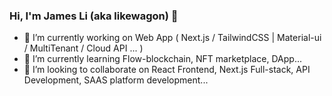 ### Hi, I'm James Li (aka likewagon)  👋

- 🔭 I’m currently working on Web App ( Next.js / TailwindCSS | Material-ui / MultiTenant / Cloud API ... )
- 🌱 I’m currently learning Flow-blockchain, NFT marketplace, DApp...
- 👯 I’m looking to collaborate on React Frontend, Next.js Full-stack, API Development, SAAS platform development...



<!--
**likewagon/likewagon** is a ✨ _special_ ✨ repository because its `README.md` (this file) appears on your GitHub profile.

Here are some ideas to get you started:

- 🔭 I’m currently working on ...
- 🌱 I’m currently learning ...
- 👯 I’m looking to collaborate on ...
- 🤔 I’m looking for help with ...
- 💬 Ask me about ...
- 📫 How to reach me: ...
- 😄 Pronouns: ...
- ⚡ Fun fact: ...
-->
